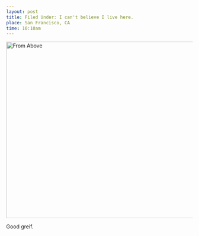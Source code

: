```yaml
---
layout: post
title: Filed Under: I can't believe I live here.
place: San Francisco, CA
time: 10:10am
---
```


<a data-flickr-embed="true" href="https://www.flickr.com/photos/kitkit201/16739293747" title="From Above by Wilson Lam, on Flickr"><img src="https://farm8.staticflickr.com/7655/16739293747_6eb8986bdc_c.jpg" width="800" height="476" alt="From Above"></a><script async src="//widgets.flickr.com/embedr/embedr.js" charset="utf-8"></script>

Good greif.